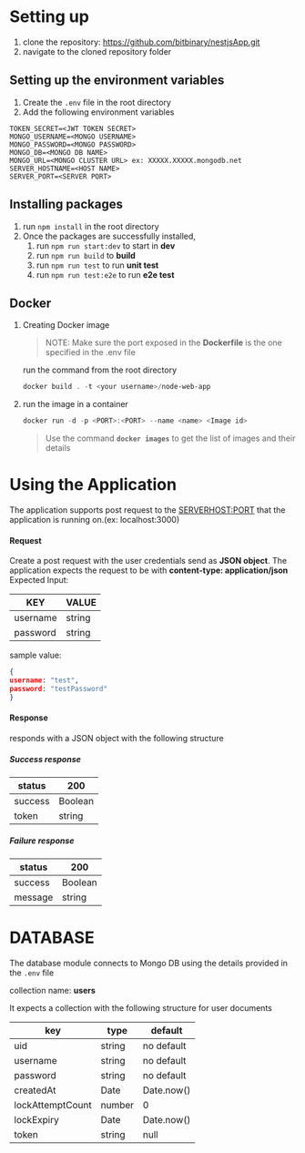 # Setting up

1. clone the repository: https://github.com/bitbinary/nestjsApp.git
2. navigate to the cloned repository folder

## Setting up the environment variables

1. Create the `.env` file in the root directory
2. Add the following environment variables

```
TOKEN_SECRET=<JWT TOKEN SECRET>
MONGO_USERNAME=<MONGO USERNAME>
MONGO_PASSWORD=<MONGO PASSWORD>
MONGO_DB=<MONGO DB NAME>
MONGO_URL=<MONGO CLUSTER URL> ex: XXXXX.XXXXX.mongodb.net
SERVER_HOSTNAME=<HOST NAME>
SERVER_PORT=<SERVER PORT>
```

## Installing packages

1. run `npm install` in the root directory
2. Once the packages are successfully installed, 
   1. run `npm run start:dev` to start in **dev**
   2. run `npm run build` to **build**
   3. run `npm run test` to run **unit test**
   4. run `npm run test:e2e` to run **e2e test**  

## Docker

1. Creating Docker image

   > NOTE: Make sure the port exposed in the **Dockerfile** is the one specified in the .env file

   run the command from the root directory 

   ```powershell
   docker build . -t <your username>/node-web-app
   ```

2. run the image in a container 

   ```powershell
   docker run -d -p <PORT>:<PORT> --name <name> <Image id>
   ```

   > Use the command **```docker images```** to get the list of images and their details

   

# Using the Application

The application supports post request to the <SERVERHOST:PORT> that the application is running on.(ex: localhost:3000)

#### Request

Create a post request with the user credentials send as **JSON object**. The application expects the request to be with **content-type: application/json**
Expected Input: 

| KEY      | VALUE  |
| -------- | ------ |
| username | string |
| password | string |

sample value:

```json
{
username: "test",
password: "testPassword"
}
```

#### Response

responds with a JSON object with the following structure

##### Success response

| status  | 200     |
| ------- | ------- |
| success | Boolean |
| token   | string  |

##### Failure response

| status  | 200     |
| ------- | ------- |
| success | Boolean |
| message | string  |



# DATABASE

The database module connects to Mongo DB using the details provided in the `.env` file

collection name: **users**

It expects a collection with the following structure for user documents

| key              | type   | default    |
| ---------------- | ------ | ---------- |
| uid              | string | no default |
| username         | string | no default |
| password         | string | no default |
| createdAt        | Date   | Date.now() |
| lockAttemptCount | number | 0          |
| lockExpiry       | Date   | Date.now() |
| token            | string | null       |

